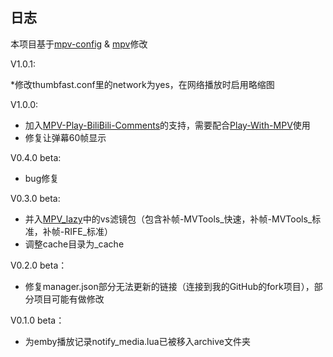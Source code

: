 ## 日志

本项目基于[mpv-config](https://github.com/dyphire/mpv-config) & [mpv](https://github.com/mpv-player/mpv)修改

V1.0.1:

*修改thumbfast.conf里的network为yes，在网络播放时启用略缩图

V1.0.0:

* 加入[MPV-Play-BiliBili-Comments](https://github.com/itKelis/MPV-Play-BiliBili-Comments)的支持，需要配合[Play-With-MPV](https://github.com/LuckyPuppy514/Play-With-MPV)使用
* 修复让弹幕60帧显示

V0.4.0 beta:

* bug修复

V0.3.0 beta:

* 并入[MPV_lazy](https://github.com/hooke007/MPV_lazy)中的vs滤镜包（包含补帧-MVTools_快速，补帧-MVTools_标准，补帧-RIFE_标准）
* 调整cache目录为_cache

V0.2.0 beta：

* 修复manager.json部分无法更新的链接（连接到我的GitHub的fork项目），部分项目可能有做修改

V0.1.0 beta：

* 为emby播放记录notify_media.lua已被移入archive文件夹

